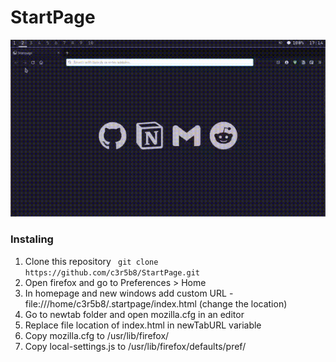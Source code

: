 # StartPage

![video](https://raw.githubusercontent.com/c3r5b8/StartPage/master/assets/video.gif)

### Instaling

1. Clone this repository ``` git clone https://github.com/c3r5b8/StartPage.git```
2. Open firefox and go to Preferences > Home
3. In homepage and new windows add custom URL - file:///home/c3r5b8/.startpage/index.html (change the location)
4. Go to newtab folder and open mozilla.cfg in an editor
5. Replace file location of index.html in newTabURL variable
6. Copy mozilla.cfg to /usr/lib/firefox/
7. Copy local-settings.js to /usr/lib/firefox/defaults/pref/